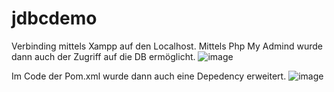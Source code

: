 # jdbcdemo
Verbinding mittels Xampp auf den Localhost. Mittels Php My Admind wurde dann auch der Zugriff auf die DB ermöglicht.
![image](https://user-images.githubusercontent.com/85675109/157409880-d54f22d0-4648-4461-af70-29d092125544.png)<br />

Im Code der Pom.xml wurde dann auch eine Depedency erweitert. 
![image](https://user-images.githubusercontent.com/85675109/157410219-354c984b-129c-4c98-93da-ea835f39db5d.png)
